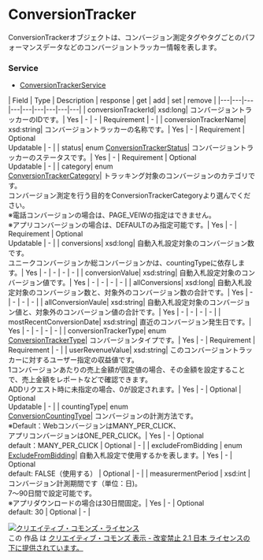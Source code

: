 # ConversionTracker
ConversionTrackerオブジェクトは、コンバージョン測定タグやタグごとのパフォーマンスデータなどのコンバージョントラッカー情報を表します。
### Service
+ [ConversionTrackerService](../services/ConversionTrackerService.md)

| Field | Type | Description | response | get | add | set | remove |
|---|---|---|---|---|---|---|---|---|
| conversionTrackerId| xsd:long| コンバージョントラッカーのIDです。| Yes | - | - | Requirement | - |
| conversionTrackerName| xsd:string| コンバージョントラッカーの名称です。| Yes | - | Requirement | Optional<br>Updatable | - |
| status| enum <a href="./ConversionTrackerStatus.md">ConversionTrackerStatus</a>| コンバージョントラッカーのステータスです。| Yes | - | Requirement | Optional<br>Updatable | - |
| category| enum<br><a href="./ConversionTrackerCategory.md">ConversionTrackerCategory</a>| トラッキング対象のコンバージョンのカテゴリです。<br>コンバージョン測定を行う目的をConversionTrackerCategoryより選んでください。<br>※電話コンバージョンの場合は、PAGE_VEIWの指定はできません。<br>※アプリコンバージョンの場合は、DEFAULTのみ指定可能です。| Yes | - | Requirement | Optional<br>Updatable | - |
| conversions| xsd:long| 自動入札設定対象のコンバージョン数です。<br>ユニークコンバージョンか総コンバージョンかは、countingTypeに依存します。| Yes | - | - | - | - |
| conversionValue| xsd:string| 自動入札設定対象のコンバージョン値です。| Yes | - | - | - | - |
| allConversions| xsd:long| 自動入札設定対象のコンバージョン数と、対象外のコンバージョン数の合計です。| Yes | - | - | - | - |
| allConversionVaule| xsd:string| 自動入札設定対象のコンバージョン値と、対象外のコンバージョン値の合計です。| Yes | - | - | - | - |
| mostRecentConversionDate| xsd:string| 直近のコンバージョン発生日です。| Yes | - | - | - | - |
| conversionTrackerType| enum<br><a href="./ConversionTrackerType.md">ConversionTrackerType</a>| コンバージョンタイプです。| Yes | - | Requirement | Requirement | - |
| userRevenueValue| xsd:string| このコンバージョントラッカーに対するユーザー指定の収益値です。<br>1コンバージョンあたりの売上金額が固定値の場合、その金額を設定することで、売上金額をレポートなどで確認できます。<br>ADDリクエスト時に未指定の場合、0が設定されます。| Yes | - | Optional | Optional<br>Updatable | - |
| countingType| enum<br><a href="./ConversionCountingType.md">ConversionCountingType</a>| コンバージョンの計測方法です。<br>※Default：WebコンバージョンはMANY_PER_CLICK、<br>アプリコンバージョンはONE_PER_CLICK。| Yes | - | Optional<br>default：MANY_PER_CLICK | Optional | - |
| excludeFromBidding | enum<br><a href="./ExcludeFromBidding.md">ExcludeFromBidding</a>| 自動入札設定で使用するかを表します。| Yes | - | Optional<br>default: FALSE（使用する） | Optional | - |
| measurermentPeriod | xsd:int | コンバージョン計測期間です（単位：日)。<br>7～90日間で設定可能です。<br>※アプリダウンロードの場合は30日間固定。| Yes | - | Optional<br>default: 30 | Optional | - |

<a rel="license" href="http://creativecommons.org/licenses/by-nd/2.1/jp/"><img alt="クリエイティブ・コモンズ・ライセンス" style="border-width:0" src="https://i.creativecommons.org/l/by-nd/2.1/jp/88x31.png" /></a><br />この 作品 は <a rel="license" href="http://creativecommons.org/licenses/by-nd/2.1/jp/">クリエイティブ・コモンズ 表示 - 改変禁止 2.1 日本 ライセンスの下に提供されています。</a>
